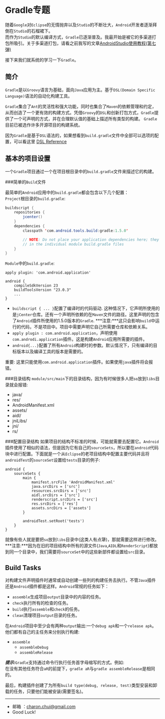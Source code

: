 Gradle专题
===

随着`Google`对`Eclipse`的无情抛弃以及`Studio`的不断壮大，`Android`开发者逐渐拜倒在`Studio`的石榴裙下。       
而作为`Studio`的默认编译方式，`Gradle`已逐渐普及。我最开始是被它的多渠道打包所吸引。关于多渠道打包，请看之前我写的文章[AndroidStudio使用教程(第七弹)](https://github.com/CharonChui/AndroidNote/blob/master/Android%E5%9F%BA%E7%A1%80/AndroidStudio%E4%BD%BF%E7%94%A8%E6%95%99%E7%A8%8B(%E7%AC%AC%E4%B8%83%E5%BC%B9).md)

接下来我们就系统的学习一下`Gradle`。    

简介
---

`Gradle`是以`Groovy`语言为基础，面向`Java`应用为主。基于`DSL(Domain Specific Language)`语法的自动化构建工具。

`Gradle`集合了`Ant`的灵活性和强大功能，同时也集合了`Maven`的依赖管理和约定，从而创造了一个更有效的构建方式。凭借`Groovy`的`DSL`和创新打包方式，`Gradle`提供了一个可声明的方式，并在合理默认值的基础上描述所有类型的构建。 `Gradle`目前已被选作许多开源项目的构建系统。

因为`Gradle`是基于`DSL`语法的，如果想看到`build.gradle`文件中全部可以选项的配置，可以看这里
[DSL Reference](http://google.github.io/android-gradle-dsl/current/)

基本的项目设置
---

一个`Gradle`项目通过一个在项目根目录中的`build.gradle`文件来描述它的构建。

###简单的`Build`文件

最简单的`Android`应用中的`build.gradle`都会包含以下几个配置：   
`Project`根目录的`build.gradle`:       
```java
buildscript {
    repositories {
        jcenter()
    }
    dependencies {
        classpath 'com.android.tools.build:gradle:1.5.0'

        // NOTE: Do not place your application dependencies here; they belong
        // in the individual module build.gradle files
    }
}
```
`Module`中的`build.gradle`:       
```
apply plugin: 'com.android.application'

android {
    compileSdkVersion 23
    buildToolsVersion "23.0.3"
    ...
}
```


- `buildscript { ... }`配置了编译时的代码驱动. 这种情况下，它声明所使用的是`jCenter`仓库。还有一个声明所依赖的在`Maven`文件的路径。这里声明的包含了`Android`插件所使用的1.5.0版本的`Gradle`. ***注意:***这只会影响`build`中运行的代码，不是项目中。项目中需要声明它自己所需要仓库和依赖关系。
- `apply plugin : com.android.application`，声明使用`com.androdi.application`插件。这是构建`Android`应用所需要的插件。
- `android{...}`配置了所有`Android`构建时的参数。默认情况下，只有编译的目标版本以及编译工具的版本是需要的。

重要: 这里只能使用`com.android.application`插件。如果使用`java`插件将会报错。

###目录结构
`module/src/main`下的目录结构，因为有时候很多人把`so`放到`libs`目录就会报错:    

- java/
- res/
- AndroidManifest.xml
- assets/
- aidl/  
- jniLibs/
- jni/  
- rs/

###配置目录结构
如果项目的结构不标准的时候，可能就需要去配置它。`Android`插件使用了相似的语法，但是因为它有自己的`sourceSets`，所以要在`android`代码块中进行配置。下面就是一个从`Eclipse`的老项目结构中配置主要代码并且将`androidTest`的`sourceSet`设置给`tests`目录的例子:     
```
android {
    sourceSets {
        main {
            manifest.srcFile 'AndroidManifest.xml'
            java.srcDirs = ['src']
            resources.srcDirs = ['src']
            aidl.srcDirs = ['src']
            renderscript.srcDirs = ['src']
            res.srcDirs = ['res']
            assets.srcDirs = ['assets']
        }

        androidTest.setRoot('tests')
    }
}
```
就像有些人就是要把`so`放到`libs`目录中(这类人有点犟)，那就需要这样进行修改。    
***注意:***因为在旧的项目结构中所有的源文件(`Java`,`AIDL`和`RenderScript`)都放到同一个目录中，我们需要将`sourceSet`中的这些新部件都设置给`src`目录。

Build Tasks
---
对构建文件声明插件时通常或自动创建一些列的构建任务去执行。不管`Java`插件还是`Android`插件都是这样。`Android`常规的任务如下：    

- `assemble`生成项目`output`目录中的内容的任务。
- `check`执行所有的检查的任务。
- `build`执行`assemble`和`check`的任务。
- `clean`清理项目`output`目录的任务。

在`Android`项目中至少会有两种`output`输出:一个`debug apk`和一个`release apk`。他们都有自己的主任务来分别执行构建:    
- `assemble`
    - `assembleDebug`
    - `assembleRelease`  
    
***提示:***`Gradle`支持通过命令行执行任务首字母缩写的方式。例如:      
在没有其他任务符合`aR`的前提下，`gradle aR`与`gradle assembleRelease`是相同的。

最后，构建插件创建了为所有`build type(debug, release, test)`类型安装和卸载的任务，只要他们能被安装(需要签名)。







		
---

- 邮箱 ：charon.chui@gmail.com  
- Good Luck! 
